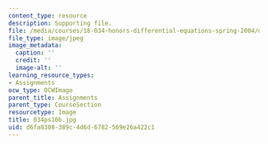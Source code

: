 ```yaml
---
content_type: resource
description: Supporting file.
file: /media/courses/18-034-honors-differential-equations-spring-2004/d6fa8308389c4d6d6782569e26a422c1_034ps10b.jpg
file_type: image/jpeg
image_metadata:
  caption: ''
  credit: ''
  image-alt: ''
learning_resource_types:
- Assignments
ocw_type: OCWImage
parent_title: Assignments
parent_type: CourseSection
resourcetype: Image
title: 034ps10b.jpg
uid: d6fa8308-389c-4d6d-6782-569e26a422c1
---
```

